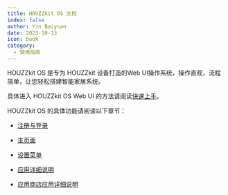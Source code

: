 ```yaml
---
title: HOUZZkit OS 文档
index: false
author: Yin Baiyuan
date: 2023-10-13
icon: book
category:
  - 使用指南
---
```


HOUZZkit OS 是专为 HOUZZkit 设备打造的Web UI操作系统，操作直观，流程简单，让您轻松搭建智能家居系统。

具体进入 HOUZZkit OS Web UI 的方法请阅读[快速上手](../started/README.md)。

HOUZZkit OS 的具体功能请阅读以下章节：

- [注册与登录](regist_login.md)

- [主页面](page.md)

- [设置菜单](disable.md)

- [应用详细说明](encrypt.md)

- [应用商店应用详细说明](mydoc.md)

<!-- 
## 主页功能区
![HOUZZKIT OS HOME](/assets/image/hos_doc/hos_doc_home.jpg)


## ![](../.vuepress/public/assets/image/icon_hos_appstore.png) 应用商店使用说明
### 直接安装应用
应用商店内提供了各种扩展智能家居功能、、媒体影音、数据监测等不用类型的软件，您可以根据自己的喜好和需求选择合适的软件，增加智能家居的趣味性和实用性。
应用商店内会持续增加新的应用，以满足大家不同的使用场景和需求。
![](../.vuepress/public/assets/image/page_hos_appstore.png)

### 自定义安装应用
您还可以根据自己的需要，在应用商店内点击“自定义安装”，自行安装其他 Docker 应用。
![](../.vuepress/public/assets/image/page_hos_cida.png)


## ![](../.vuepress/public/assets/image/icon_hos_componentstore.png) 组件商店使用说明
![](../.vuepress/public/assets/image/page_hos_componentstore.png)
在组件商店内安装的组件，均可在 Home Assistant 中直接安装并进行相关配置，而无需使用GitHub账号或其他限制。具体步骤如下：

1. 在应用商店内安装 Home Assistant 应用，安装完成后打开 Home Assistant 应用，注册后登录，或直接登录；
2. 在组件商店内安装组件；
3. 安装完成后，回到 Home Assistant 页面，并进行重启；
4. 重启后，点击 “配置——设备与服务——添加集成”，查找并安装相应组件；
5. 安装完成后，进行配置使用即可。
![](../.vuepress/public/assets/image/screenshot_ha.png) -->


